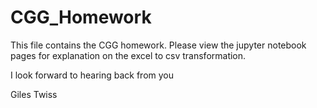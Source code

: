# CGG_Homework

This file contains the CGG homework. Please view the jupyter notebook pages for explanation on the excel to csv transformation.

I look forward to hearing back from you

Giles Twiss

